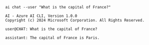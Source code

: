 ``` { .bash .cli-command title="User prompts are questions or statements to the model"}
ai chat --user "What is the capital of France?"
```

``` { .plaintext .cli-output }
AI - Azure AI CLI, Version 1.0.0
Copyright (c) 2024 Microsoft Corporation. All Rights Reserved.

user@CHAT: What is the capital of France?

assistant: The capital of France is Paris.
```

